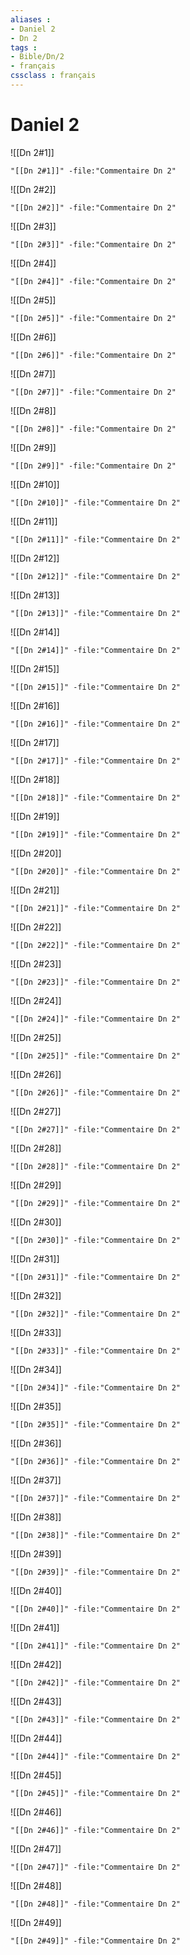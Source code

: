 ```yaml
---
aliases : 
- Daniel 2
- Dn 2
tags : 
- Bible/Dn/2
- français
cssclass : français
---
```


# Daniel 2

![[Dn 2#1]]

```query
"[[Dn 2#1]]" -file:"Commentaire Dn 2"
```

![[Dn 2#2]]

```query
"[[Dn 2#2]]" -file:"Commentaire Dn 2"
```

![[Dn 2#3]]

```query
"[[Dn 2#3]]" -file:"Commentaire Dn 2"
```

![[Dn 2#4]]

```query
"[[Dn 2#4]]" -file:"Commentaire Dn 2"
```

![[Dn 2#5]]

```query
"[[Dn 2#5]]" -file:"Commentaire Dn 2"
```

![[Dn 2#6]]

```query
"[[Dn 2#6]]" -file:"Commentaire Dn 2"
```

![[Dn 2#7]]

```query
"[[Dn 2#7]]" -file:"Commentaire Dn 2"
```

![[Dn 2#8]]

```query
"[[Dn 2#8]]" -file:"Commentaire Dn 2"
```

![[Dn 2#9]]

```query
"[[Dn 2#9]]" -file:"Commentaire Dn 2"
```

![[Dn 2#10]]

```query
"[[Dn 2#10]]" -file:"Commentaire Dn 2"
```

![[Dn 2#11]]

```query
"[[Dn 2#11]]" -file:"Commentaire Dn 2"
```

![[Dn 2#12]]

```query
"[[Dn 2#12]]" -file:"Commentaire Dn 2"
```

![[Dn 2#13]]

```query
"[[Dn 2#13]]" -file:"Commentaire Dn 2"
```

![[Dn 2#14]]

```query
"[[Dn 2#14]]" -file:"Commentaire Dn 2"
```

![[Dn 2#15]]

```query
"[[Dn 2#15]]" -file:"Commentaire Dn 2"
```

![[Dn 2#16]]

```query
"[[Dn 2#16]]" -file:"Commentaire Dn 2"
```

![[Dn 2#17]]

```query
"[[Dn 2#17]]" -file:"Commentaire Dn 2"
```

![[Dn 2#18]]

```query
"[[Dn 2#18]]" -file:"Commentaire Dn 2"
```

![[Dn 2#19]]

```query
"[[Dn 2#19]]" -file:"Commentaire Dn 2"
```

![[Dn 2#20]]

```query
"[[Dn 2#20]]" -file:"Commentaire Dn 2"
```

![[Dn 2#21]]

```query
"[[Dn 2#21]]" -file:"Commentaire Dn 2"
```

![[Dn 2#22]]

```query
"[[Dn 2#22]]" -file:"Commentaire Dn 2"
```

![[Dn 2#23]]

```query
"[[Dn 2#23]]" -file:"Commentaire Dn 2"
```

![[Dn 2#24]]

```query
"[[Dn 2#24]]" -file:"Commentaire Dn 2"
```

![[Dn 2#25]]

```query
"[[Dn 2#25]]" -file:"Commentaire Dn 2"
```

![[Dn 2#26]]

```query
"[[Dn 2#26]]" -file:"Commentaire Dn 2"
```

![[Dn 2#27]]

```query
"[[Dn 2#27]]" -file:"Commentaire Dn 2"
```

![[Dn 2#28]]

```query
"[[Dn 2#28]]" -file:"Commentaire Dn 2"
```

![[Dn 2#29]]

```query
"[[Dn 2#29]]" -file:"Commentaire Dn 2"
```

![[Dn 2#30]]

```query
"[[Dn 2#30]]" -file:"Commentaire Dn 2"
```

![[Dn 2#31]]

```query
"[[Dn 2#31]]" -file:"Commentaire Dn 2"
```

![[Dn 2#32]]

```query
"[[Dn 2#32]]" -file:"Commentaire Dn 2"
```

![[Dn 2#33]]

```query
"[[Dn 2#33]]" -file:"Commentaire Dn 2"
```

![[Dn 2#34]]

```query
"[[Dn 2#34]]" -file:"Commentaire Dn 2"
```

![[Dn 2#35]]

```query
"[[Dn 2#35]]" -file:"Commentaire Dn 2"
```

![[Dn 2#36]]

```query
"[[Dn 2#36]]" -file:"Commentaire Dn 2"
```

![[Dn 2#37]]

```query
"[[Dn 2#37]]" -file:"Commentaire Dn 2"
```

![[Dn 2#38]]

```query
"[[Dn 2#38]]" -file:"Commentaire Dn 2"
```

![[Dn 2#39]]

```query
"[[Dn 2#39]]" -file:"Commentaire Dn 2"
```

![[Dn 2#40]]

```query
"[[Dn 2#40]]" -file:"Commentaire Dn 2"
```

![[Dn 2#41]]

```query
"[[Dn 2#41]]" -file:"Commentaire Dn 2"
```

![[Dn 2#42]]

```query
"[[Dn 2#42]]" -file:"Commentaire Dn 2"
```

![[Dn 2#43]]

```query
"[[Dn 2#43]]" -file:"Commentaire Dn 2"
```

![[Dn 2#44]]

```query
"[[Dn 2#44]]" -file:"Commentaire Dn 2"
```

![[Dn 2#45]]

```query
"[[Dn 2#45]]" -file:"Commentaire Dn 2"
```

![[Dn 2#46]]

```query
"[[Dn 2#46]]" -file:"Commentaire Dn 2"
```

![[Dn 2#47]]

```query
"[[Dn 2#47]]" -file:"Commentaire Dn 2"
```

![[Dn 2#48]]

```query
"[[Dn 2#48]]" -file:"Commentaire Dn 2"
```

![[Dn 2#49]]

```query
"[[Dn 2#49]]" -file:"Commentaire Dn 2"
```

